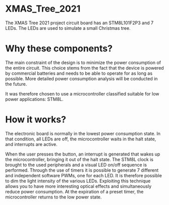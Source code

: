 # XMAS_Tree_2021
The XMAS Tree 2021 project circuit board has an STM8L101F2P3 and 7 LEDs.
The LEDs are used to simulate a small Christmas tree. 

# Why these components?
The main constraint of the design is to minimize the power consumption of the entire circuit.
This choice stems from the fact that the device is powered by commercial batteries and needs to be able to operate for as long as possible. 
More detailed power consumption analysis will be conducted in the future. 

It was therefore chosen to use a microcontroller classified suitable for low power applications: STM8L. 

# How it works?
The electronic board is normally in the lowest power consumption state. In that condition, all LEDs are off, the microcontroller waits in the halt state, and interrupts are active.

When the user presses the button, an interrupt is generated that wakes up the microcontroller, bringing it out of the halt state.
The STM8L clock is brought to the used peripherals and a visual LED on/off sequence is performed.
Through the use of timers it is possible to generate 7 different and independent software PWMs, one for each LED. It is therefore possible to dim the light intensity of the various LEDs. Exploiting this technique allows you to have more interesting optical effects and simultaneously reduce power consumption.
At the expiration of a preset timer, the microcontroller returns to the low power state. 
